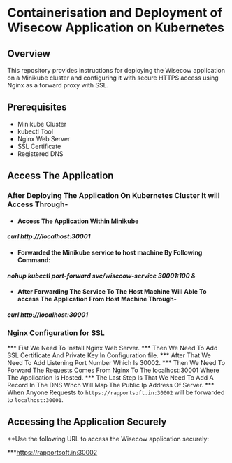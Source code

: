 # Containerisation and Deployment of Wisecow Application on Kubernetes 

## Overview

This repository provides instructions for deploying the Wisecow application on a Minikube cluster and configuring it with secure HTTPS access using Nginx as a forward proxy with SSL.

## Prerequisites
- Minikube Cluster
- kubectl Tool
- Nginx Web Server
- SSL Certificate
- Registered DNS

## Access The Application
### After Deploying The Application On Kubernetes Cluster It will Access Through-
- #### Access The Application Within Minikube
***curl http:///localhost:30001***
- #### Forwarded the Minikube service to host machine By Following Command:
***nohup kubectl port-forward svc/wisecow-service 30001:100 &***
- #### After Forwarding The Service To The Host Machine Will Able To access The Application From Host Machine Through-
***curl http://localhost:30001***

### Nginx Configuration for SSL
*** Fist We Need To Install Nginx Web Server.
*** Then We Need To Add SSL Certificate And Private Key In Configuration file.
*** After That We Need To Add Listening Port Number Which Is 30002.
*** Then We Need To Forward The Requests Comes From Nginx To The localhost:30001 Where The Application Is Hosted.
*** The Last Step Is That We Need To Add A Record In The DNS Whch Will Map The Public Ip Address Of Server.
*** When Anyone Requests to `https://rapportsoft.in:30002` will be forwarded to `localhost:30001`.


## Accessing the Application Securely

**Use the following URL to access the Wisecow application securely:

***https://rapportsoft.in:30002
